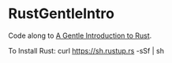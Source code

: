 # RustGentleIntro
Code along to [A Gentle Introduction to Rust](https://stevedonovan.github.io/rust-gentle-intro/readme.html#a-gentle-introduction-to-rust).

To Install Rust:
curl https://sh.rustup.rs -sSf | sh